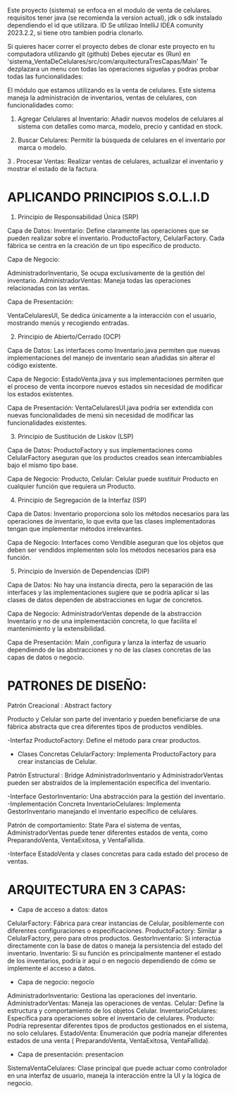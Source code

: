 Este proyecto (sistema) se enfoca en el modulo de venta de celulares.
requisitos tener java (se recomienda la version actual), jdk o sdk instalado dependiendo el id que utilizara.
ID Se utilizao IntelliJ IDEA comunity 2023.2.2, si tiene otro tambien podria clonarlo.

Si quieres hacer correr el proyecto debes de clonar este proyecto en tu computadora utilizando git (github)
Debes ejecutar es (Run) en  'sistema_VentaDeCelulares/src/com/arquitecturaTresCapas/Main'
Te dezplazara un menu con todas las operaciones siguelas y podras probar todas las funcionalidades:

El módulo que estamos utilizando es la venta de celulares.
Este sistema maneja la administración de inventarios, ventas de celulares, con funcionalidades como:

1. Agregar Celulares al Inventario: Añadir nuevos modelos de celulares al sistema con detalles como marca, modelo, precio y cantidad en stock.

2. Buscar Celulares: Permitir la búsqueda de celulares en el inventario por marca o modelo.

3 . Procesar Ventas: Realizar ventas de celulares, actualizar el inventario y mostrar el estado de la factura.
   

 APLICANDO PRINCIPIOS S.O.L.I.D
===============

   1. Principio de Responsabilidad Única (SRP)
     
Capa de Datos:
Inventario: Define claramente las operaciones que se pueden realizar sobre el inventario.
ProductoFactory, CelularFactory. Cada fábrica se centra en la creación de un tipo específico de producto.

Capa de Negocio:

AdministradorInventario, Se ocupa exclusivamente de la gestión del inventario.
AdministradorVentas: Maneja todas las operaciones relacionadas con las ventas.

Capa de Presentación:

VentaCelularesUI, Se dedica únicamente a la interacción con el usuario, mostrando menús y recogiendo entradas.

   2. Principio de Abierto/Cerrado (OCP)
      
Capa de Datos: Las interfaces como Inventario.java permiten que nuevas implementaciones del manejo de inventario sean añadidas sin alterar el código existente.

Capa de Negocio: EstadoVenta.java y sus implementaciones permiten que el proceso de venta incorpore nuevos estados sin necesidad de modificar los estados existentes.

Capa de Presentación: VentaCelularesUI.java podría ser extendida con nuevas funcionalidades de menú sin necesidad de modificar las funcionalidades existentes.

   3. Principio de Sustitución de Liskov (LSP)
      
Capa de Datos: ProductoFactory y sus implementaciones como CelularFactory aseguran que los productos creados sean intercambiables bajo el mismo tipo base.

Capa de Negocio: Producto, Celular: Celular puede sustituir Producto en cualquier función que requiera un Producto.

   4. Principio de Segregación de la Interfaz (ISP)
      
Capa de Datos: Inventario proporciona solo los métodos necesarios para las operaciones de inventario, lo que evita que las clases implementadoras tengan que implementar métodos irrelevantes.

Capa de Negocio: Interfaces como Vendible aseguran que los objetos que deben ser vendidos implementen solo los métodos necesarios para esa función.
  
   5. Principio de Inversión de Dependencias (DIP)
       
Capa de Datos: No hay una instancia directa, pero la separación de las interfaces y las implementaciones sugiere que se podría aplicar si las clases de datos dependen de abstracciones en lugar de concretos.

Capa de Negocio: AdministradorVentas depende de la abstracción Inventario y no de una implementación concreta, lo que facilita el mantenimiento y la extensibilidad.

Capa de Presentación: Main ,configura y lanza la interfaz de usuario dependiendo de las abstracciones y no de las clases concretas de las capas de datos o negocio.

PATRONES DE DISEÑO:
==================
Patrón Creacional : Abstract factory

Producto y Celular son parte del inventario y pueden beneficiarse de una fábrica abstracta que crea diferentes tipos de productos vendibles.

-Interfaz ProductoFactory: Define el método para crear productos.
- Clases Concretas CelularFactory: Implementa ProductoFactory para crear instancias de Celular.

Patrón Estructural : Bridge
AdministradorInventario y AdministradorVentas pueden ser abstraídos de la implementación específica del inventario.

-Interface GestorInventario: Una abstracción para la gestión del inventario.
-Implementación Concreta InventarioCelulares: Implementa GestorInventario manejando el inventario específico de celulares.

Patrón de comportamiento: State
Para el sistema de ventas, AdministradorVentas puede tener diferentes estados de venta, como PreparandoVenta, VentaExitosa, y VentaFallida.

-Interface EstadoVenta y clases concretas para cada estado del proceso de ventas.


ARQUITECTURA EN 3 CAPAS:
========================

 - Capa de acceso a datos: datos
   
CelularFactory: Fábrica para crear instancias de Celular, posiblemente con diferentes configuraciones o especificaciones.
ProductoFactory: Similar a CelularFactory, pero para otros productos.
GestorInventario: Si interactúa directamente con la base de datos o maneja la persistencia del estado del inventario.
Inventario: Si su función es principalmente mantener el estado de los inventarios, podría ir aquí o en negocio dependiendo de cómo se implemente el acceso a datos.

 - Capa de negocio: negocio
   
AdministradorInventario: Gestiona las operaciones del inventario.
AdministradorVentas: Maneja las operaciones de ventas.
Celular: Define la estructura y comportamiento de los objetos Celular.
InventarioCelulares: Específica para operaciones sobre el inventario de celulares.
Producto: Podría representar diferentes tipos de productos gestionados en el sistema, no solo celulares.
EstadoVenta: Enumeración que podría manejar diferentes estados de una venta ( PreparandoVenta, VentaExitosa, VentaFallida).

 - Capa de presentación: presentacion
   
SistemaVentaCelulares: Clase principal que puede actuar como controlador en una interfaz de usuario, maneja la interacción entre la UI y la lógica de negocio.
